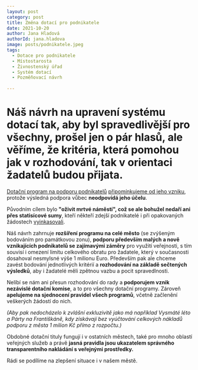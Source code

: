```yaml
---
layout: post
category: post
title: Změna dotací pro podnikatele
date: 2021-10-20
author: Jana Hladová
authorId: jana.hladova
image: posts/podnikatele.jpeg
tags:
  - Dotace pro podnikatele
  - Místostarosta
  - Živnostenský úřad
  - Systém dotací
  - Pozměňovací návrh
 
---
```


# Náš návrh na upravení systému dotací tak, aby byl spravedlivější pro všechny, prošel jen o pár hlasů, ale věříme, že kritéria, která pomohou jak v rozhodování, tak v orientaci žadatelů budou přijata.

[Dotační program na podporu podnikatelů](https://www.mesto-kadan.cz/cs/mesto/dotacni-programy-mesta/dotace-na-r-2022.html) [připomínkujeme od jeho vzniku](https://kadan.pirati.cz/aktuality/dotace2.html), protože výsledná podpora vůbec **neodpovídá jeho účelu**. 

Původním cílem bylo **"oživit mrtvé náměstí", což se ale bohužel nedaří ani přes statisícové sumy**, kteří někteří zdejší podnikatelé i při opakovaných žádostech [vyinkasovali](https://docs.google.com/spreadsheets/d/1C32g_LvCAdGGdOU7mn6RrXIKtn4ALZNm/edit?usp=sharing&ouid=110031523660020892391&rtpof=true&sd=true).

Náš návrh zahrnuje **rozšíření programu na celé město** (se zvýšeným bodováním pro památkovou zonu), **podporu především malých a nově vznikajících podnikatelů se zajímavými záměry** pro využití  veřejnosti, s tím souvisí i omezení limitu celkového obratu pro žadatele, který v současnosti dosahoval nesmylsné výše 1 milionu Euro.
Především pak ale chceme zavést bodování jednotlivých kritérií a **rozhodování na základě sečtených výsledků**, aby i žadatelé měli zpětnou vazbu a pocit spravedlnosti.

Nelíbí se nám ani přesun rozhodování do rady a **podporujem vznik nezávislé dotační komise**, a to pro všechny dotační programy.
Zároveň **apelujeme na sjednocení pravidel všech programů**, včetně začlenění veškerých žádostí do nich.

*(Aby pak nedocházelo k zvlášní exkluzivitě jako má například Vysmáté léto a Párty na Františkáně, kdy získávají bez vyúčtování celkových nákladů podporu z města 1 milion Kč přímo z rozpočtu.)* 

Obdobné dotační tituly fungují i v ostatních městech, také pro mnoho oblastí veřejných služeb a právě **jasná pravidla jsou ukazatelem správného transparentního nakládání s veřejnými prostředky.**

Rádi se podílíme na zlepšení situace i v našem městě.

